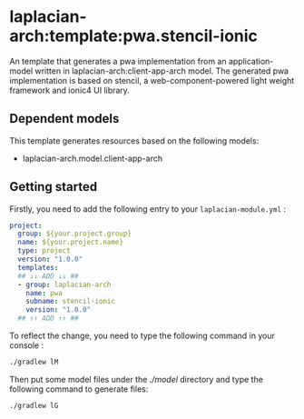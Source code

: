 # laplacian-arch:template:pwa.stencil-ionic

An template that generates a pwa implementation from an application-model written in laplacian-arch:client-app-arch model.
The generated pwa implementation is based on stencil, a web-component-powered light weight framework and ionic4 UI library.



## Dependent models
This template generates resources based on the following models:

- laplacian-arch.model.client-app-arch


## Getting started

Firstly, you need to add the following entry to your `laplacian-module.yml` :

```yaml
project:
  group: ${your.project.group}
  name: ${your.project.name}
  type: project
  version: "1.0.0"
  templates:
  ## ↓↓ ADD ↓↓ ##
  - group: laplacian-arch
    name: pwa
    subname: stencil-ionic
    version: "1.0.0"
  ## ↑↑ ADD ↑↑ ##
```

To reflect the change, you need to type the following command in your console :
```bash
./gradlew lM
```

Then put some model files under the *./model* directory and type the following command to generate files:
```bash
./gradlew lG
```